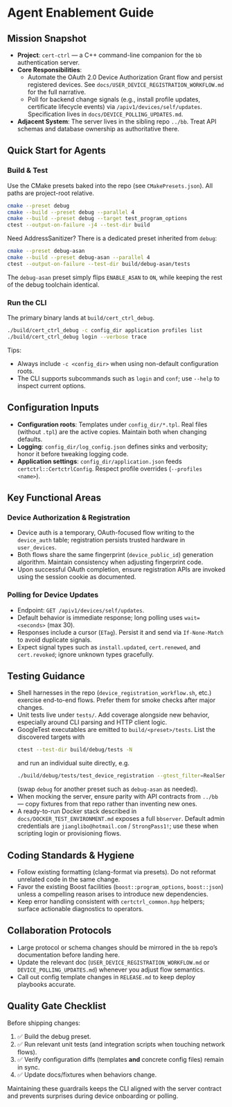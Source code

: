 # Agent Enablement Guide

## Mission Snapshot
- **Project**: `cert-ctrl` — a C++ command-line companion for the `bb` authentication server.
- **Core Responsibilities**:
  - Automate the OAuth 2.0 Device Authorization Grant flow and persist registered devices. See `docs/USER_DEVICE_REGISTRATION_WORKFLOW.md` for the full narrative.
  - Poll for backend change signals (e.g., install profile updates, certificate lifecycle events) via `/apiv1/devices/self/updates`. Specification lives in `docs/DEVICE_POLLING_UPDATES.md`.
- **Adjacent System**: The server lives in the sibling repo `../bb`. Treat API schemas and database ownership as authoritative there.

## Quick Start for Agents

### Build & Test
Use the CMake presets baked into the repo (see `CMakePresets.json`). All paths are project-root relative.

```bash
cmake --preset debug
cmake --build --preset debug --parallel 4
cmake --build --preset debug --target test_program_options
ctest --output-on-failure -j4 --test-dir build
```

Need AddressSanitizer? There is a dedicated preset inherited from `debug`:

```bash
cmake --preset debug-asan
cmake --build --preset debug-asan --parallel 4
ctest --output-on-failure --test-dir build/debug-asan/tests
```
The `debug-asan` preset simply flips `ENABLE_ASAN` to `ON`, while keeping the rest of the debug toolchain identical.

### Run the CLI
The primary binary lands at `build/cert_ctrl_debug`.

```bash
./build/cert_ctrl_debug -c config_dir application profiles list
./build/cert_ctrl_debug login --verbose trace
```

Tips:
- Always include `-c <config_dir>` when using non-default configuration roots.
- The CLI supports subcommands such as `login` and `conf`; use `--help` to inspect current options.

## Configuration Inputs
- **Configuration roots**: Templates under `config_dir/*.tpl`. Real files (without `.tpl`) are the active copies. Maintain both when changing defaults.
- **Logging**: `config_dir/log_config.json` defines sinks and verbosity; honor it before tweaking logging code.
- **Application settings**: `config_dir/application.json` feeds `certctrl::CertctrlConfig`. Respect profile overrides (`--profiles <name>`).

## Key Functional Areas

### Device Authorization & Registration
- Device auth is a temporary, OAuth-focused flow writing to the `device_auth` table; registration persists trusted hardware in `user_devices`.
- Both flows share the same fingerprint (`device_public_id`) generation algorithm. Maintain consistency when adjusting fingerprint code.
- Upon successful OAuth completion, ensure registration APIs are invoked using the session cookie as documented.

### Polling for Device Updates
- Endpoint: `GET /apiv1/devices/self/updates`.
- Default behavior is immediate response; long polling uses `wait=<seconds>` (max 30).
- Responses include a cursor (`ETag`). Persist it and send via `If-None-Match` to avoid duplicate signals.
- Expect signal types such as `install.updated`, `cert.renewed`, and `cert.revoked`; ignore unknown types gracefully.

## Testing Guidance
- Shell harnesses in the repo (`device_registration_workflow.sh`, etc.) exercise end-to-end flows. Prefer them for smoke checks after major changes.
- Unit tests live under `tests/`. Add coverage alongside new behavior, especially around CLI parsing and HTTP client logic.
- GoogleTest executables are emitted to `build/<preset>/tests`. List the discovered targets with
  ```bash
  ctest --test-dir build/debug/tests -N
  ```
  and run an individual suite directly, e.g.
  ```bash
  ./build/debug/tests/test_device_registration --gtest_filter=RealServerLoginHandlerFixture.*
  ```
  (swap `debug` for another preset such as `debug-asan` as needed).
- When mocking the server, ensure parity with API contracts from `../bb` — copy fixtures from that repo rather than inventing new ones.
- A ready-to-run Docker stack described in `docs/DOCKER_TEST_ENVIRONMENT.md` exposes a full `bbserver`. Default admin credentials are `jianglibo@hotmail.com` / `StrongPass1!`; use these when scripting login or provisioning flows.

## Coding Standards & Hygiene
- Follow existing formatting (clang-format via presets). Do not reformat unrelated code in the same change.
- Favor the existing Boost facilities (`boost::program_options`, `boost::json`) unless a compelling reason arises to introduce new dependencies.
- Keep error handling consistent with `certctrl_common.hpp` helpers; surface actionable diagnostics to operators.

## Collaboration Protocols
- Large protocol or schema changes should be mirrored in the `bb` repo’s documentation before landing here.
- Update the relevant doc (`USER_DEVICE_REGISTRATION_WORKFLOW.md` or `DEVICE_POLLING_UPDATES.md`) whenever you adjust flow semantics.
- Call out config template changes in `RELEASE.md` to keep deploy playbooks accurate.

## Quality Gate Checklist
Before shipping changes:
1. ✅ Build the debug preset.
2. ✅ Run relevant unit tests (and integration scripts when touching network flows).
3. ✅ Verify configuration diffs (templates **and** concrete config files) remain in sync.
4. ✅ Update docs/fixtures when behaviors change.

Maintaining these guardrails keeps the CLI aligned with the server contract and prevents surprises during device onboarding or polling.
